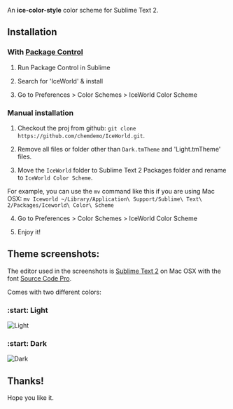 An **ice-color-style** color scheme for Sublime Text 2.

## Installation

### With [Package Control](http://wbond.net/sublime_packages/package_control)

1. Run Package Control in Sublime

2. Search for 'IceWorld' & install

3. Go to Preferences > Color Schemes > IceWorld Color Scheme

### Manual installation

1. Checkout the proj from github: `git clone https://github.com/chemdemo/IceWorld.git`.

2. Remove all files or folder other than `Dark.tmTheme` and 'Light.tmTheme' files.

3. Move the `IceWorld` folder to Sublime Text 2 Packages folder and rename to `IceWorld Color Scheme`.

  For example, you can use the `mv` command like this if you are using Mac OSX: `mv Iceworld ~/Library/Application\ Support/Sublime\ Text\ 2/Packages/Iceworld\ Color\ Scheme`

4. Go to Preferences > Color Schemes > IceWorld Color Scheme

5. Enjoy it!

## Theme screenshots:

The editor used in the screenshots is [Sublime Text 2](http://www.sublimetext.com/) on Mac OSX with the font [Source Code Pro](https://github.com/adobe/source-code-pro).

Comes with two different colors:

### :start: Light

![Light](https://raw.github.com/chemdemo/IceWorld/master/screenshots/light.png)

### :start: Dark

![Dark](https://raw.github.com/chemdemo/IceWorld/master/screenshots/dark.png)

## Thanks!

Hope you like it.
